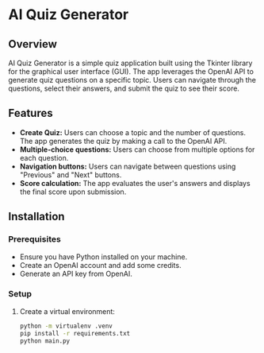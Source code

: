 # AI Quiz Generator

## Overview

AI Quiz Generator is a simple quiz application built using the Tkinter library for the graphical user interface (GUI). The app leverages the OpenAI API to generate quiz questions on a specific topic. Users can navigate through the questions, select their answers, and submit the quiz to see their score.

## Features

- **Create Quiz:** Users can choose a topic and the number of questions. The app generates the quiz by making a call to the OpenAI API.
- **Multiple-choice questions:** Users can choose from multiple options for each question.
- **Navigation buttons:** Users can navigate between questions using "Previous" and "Next" buttons.
- **Score calculation:** The app evaluates the user's answers and displays the final score upon submission.

## Installation

### Prerequisites

- Ensure you have Python installed on your machine.
- Create an OpenAI account and add some credits.
- Generate an API key from OpenAI.

### Setup

1. Create a virtual environment:
   ```bash
   python -m virtualenv .venv
   pip install -r requirements.txt
   python main.py
